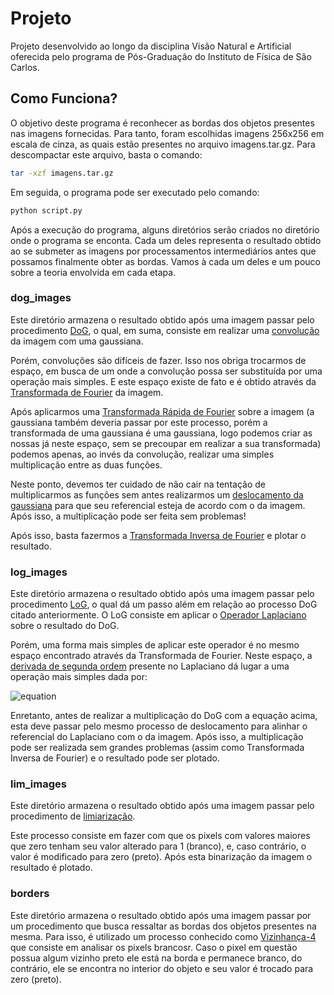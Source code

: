 # Projeto
Projeto desenvolvido ao longo da disciplina Visão Natural e Artificial 
oferecida pelo programa de Pós-Graduação do Instituto de Física de São Carlos.

## Como Funciona?

O objetivo deste programa é reconhecer as bordas dos objetos presentes nas 
imagens fornecidas. Para tanto, foram escolhidas imagens 256x256 em escala de cinza, 
as quais estão presentes no arquivo imagens.tar.gz. Para descompactar este arquivo, 
basta o comando:

```bash
tar -xzf imagens.tar.gz
```

Em seguida, o programa pode ser executado pelo comando:

```bash
python script.py
```

Após a execução do programa, alguns diretórios serão criados no diretório onde o 
programa se enconta. Cada um deles representa o resultado obtido ao se submeter as 
imagens por processamentos intermediários antes que possamos finalmente obter as bordas. 
Vamos à cada um deles e um pouco sobre a teoria envolvida em cada etapa.

### dog\_images 

Este diretório armazena o resultado obtido após uma imagem passar pelo procedimento 
[DoG](https://en.wikipedia.org/wiki/Difference_of_Gaussians), o qual, em suma, consiste em 
realizar uma [convolução](https://en.wikipedia.org/wiki/Convolution) da imagem com uma gaussiana.

Porém, convoluções são difíceis de fazer. Isso nos obriga trocarmos de espaço, em busca de um onde 
a convolução possa ser substituída por uma operação mais simples. E este espaço existe de fato e é 
obtido através da [Transformada de Fourier](https://en.wikipedia.org/wiki/Fourier_transform) da imagem.

Após aplicarmos uma [Transformada Rápida de Fourier](https://en.wikipedia.org/wiki/Fast_Fourier_transform) 
sobre a imagem (a gaussiana também deveria passar por este processo, porém a transformada de uma gaussiana é 
uma gaussiana, logo podemos criar as nossas já neste espaço, sem se precoupar em realizar a sua transformada) 
podemos apenas, ao invés da convolução, realizar uma simples multiplicação entre as duas funções.

Neste ponto, devemos ter cuidado de não cair na tentação de multiplicarmos as funções sem antes realizarmos um 
[deslocamento da gaussiana](https://docs.scipy.org/doc/numpy/reference/generated/numpy.fft.ifftshift.html#numpy.fft.ifftshift) 
para que seu referencial esteja de acordo com o da imagem. Após isso, a multiplicação pode ser feita sem problemas!

Após isso, basta fazermos a [Transformada Inversa de Fourier](https://en.wikipedia.org/wiki/Fourier_inversion_theorem) 
e plotar o resultado.

### log\_images

Este diretório armazena o resultado obtido após uma imagem passar pelo procedimento 
[LoG](https://homepages.inf.ed.ac.uk/rbf/HIPR2/log.htm), o qual dá um passo além em relação ao processo DoG 
citado anteriormente. O LoG consiste em aplicar o [Operador Laplaciano](https://en.wikipedia.org/wiki/Laplace_operator) 
sobre o resultado do DoG.

Porém, uma forma mais simples de aplicar este operador é no mesmo espaço encontrado através da Transformada de Fourier. 
Neste espaço, a [derivada de segunda ordem](https://en.wikipedia.org/wiki/Second_derivative) presente no Laplaciano 
dá lugar a uma operação mais simples dada por:

![equation](https://latex.codecogs.com/gif.latex?L&space;=&space;-(x^2&space;&plus;&space;y^2))

Enretanto, antes de realizar a multiplicação do DoG com a equação acima, esta deve passar pelo mesmo processo 
de deslocamento para alinhar o referencial do Laplaciano com o da imagem. Após isso, a multiplicação pode ser 
realizada sem grandes problemas (assim como Transformada Inversa de Fourier) e o resultado pode ser plotado.

### lim\_images

Este diretório armazena o resultado obtido após uma imagem passar pelo procedimento de 
[limiarização](https://en.wikipedia.org/wiki/Thresholding_(image_processing)).

Este processo consiste em fazer com que os pixels com valores maiores que zero tenham seu valor alterado para 
1 (branco), e, caso contrário, o valor é modificado para zero (preto). Após esta binarização da imagem o resultado 
é plotado.

### borders

Este diretório armazena o resultado obtido após uma imagem passar por um procedimento que busca ressaltar 
as bordas dos objetos presentes na mesma. Para isso, é utilizado um processo conhecido como 
[Vizinhança-4](http://www.facom.ufu.br/~backes/gsi058/Aula03-Conectividade.pdf) que consiste em analisar 
os pixels brancosr. Caso o pixel em questão possua algum vizinho preto ele está na borda e permanece branco, 
do contrário, ele se encontra no interior do objeto e seu valor é trocado para zero (preto).
